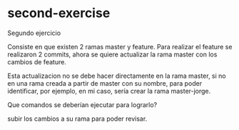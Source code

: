 # second-exercise
Segundo ejercicio

Consiste en que existen 2 ramas master y feature. Para realizar el feature se realizaron 2 commits, ahora se quiere actualizar la rama master con los cambios de feature.

Esta actualizacion no se debe hacer directamente en la rama master, si no en una rama creada a partir de master con su nombre, para poder identificar, por ejemplo, en mi caso, sería crear la rama master-jorge.

Que comandos se deberían ejecutar para lograrlo?

subir los cambios a su rama para poder revisar.
